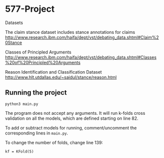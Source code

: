 # 577-Project

Datasets

The claim stance dataset includes stance annotations for claims
http://www.research.ibm.com/haifa/dept/vst/debating_data.shtml#Claim%20Stance

Classes of Principled Arguments
http://www.research.ibm.com/haifa/dept/vst/debating_data.shtml#Classes%20of%20Principled%20Arguments

Reason Identification and Classification Dataset
http://www.hlt.utdallas.edu/~saidul/stance/reason.html


## Running the project

`python3 main.py`

The program does not accept any arguments. 
It will run k-folds cross validation on all the models, which are defined starting on line 82.

To add or subtract models for running, comment/uncomment the corresponding lines in `main.py`.

To change the number of folds, change line 139:

```kf = KFold(5)```
